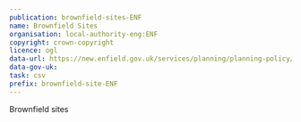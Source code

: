 ```yaml
---
publication: brownfield-sites-ENF
name: Brownfield Sites
organisation: local-authority-eng:ENF
copyright: crown-copyright
licence: ogl
data-url: https://new.enfield.gov.uk/services/planning/planning-policy/local-plan/planning-policy-information-enfield-blr-part-1.xlsx
data-gov-uk: 
task: csv
prefix: brownfield-site-ENF
---
```


Brownfield sites


